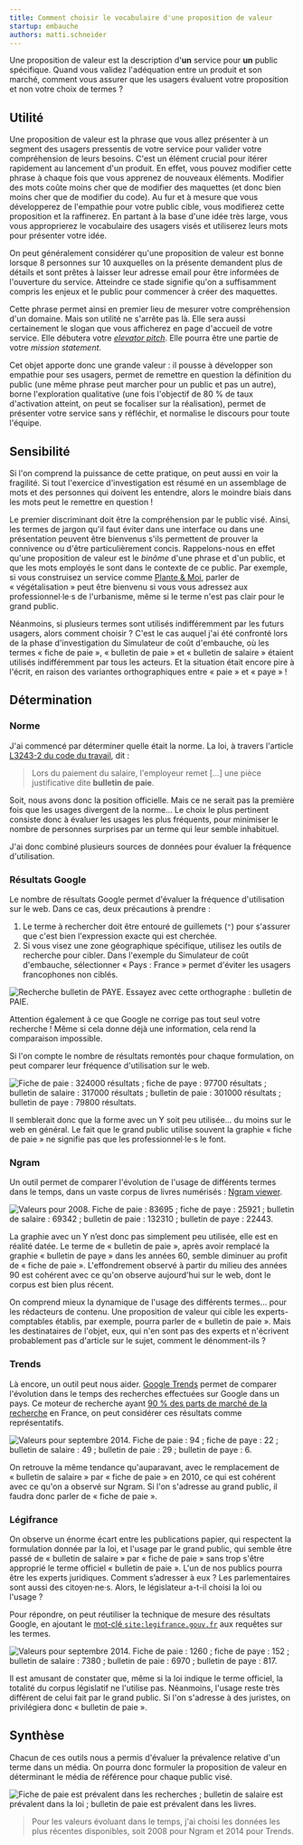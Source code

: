 ```yaml
---
title: Comment choisir le vocabulaire d'une proposition de valeur
startup: embauche
authors: matti.schneider
---
```


Une proposition de valeur est la description d'**un** service pour **un** public spécifique. Quand vous validez l'adéquation entre un produit et son marché, comment vous assurer que les usagers évaluent votre proposition et non votre choix de termes ?

<!--more-->


## Utilité

Une proposition de valeur est la phrase que vous allez présenter à un segment des usagers pressentis de votre service pour valider votre compréhension de leurs besoins. C'est un élément crucial pour itérer rapidement au lancement d'un produit. En effet, vous pouvez modifier cette phrase à chaque fois que vous apprenez de nouveaux éléments. Modifier des mots coûte moins cher que de modifier des maquettes (et donc bien moins cher que de modifier du code). Au fur et à mesure que vous développerez de l'empathie pour votre public cible, vous modifierez cette proposition et la raffinerez. En partant à la base d'une idée très large, vous vous approprierez le vocabulaire des usagers visés et utiliserez leurs mots pour présenter votre idée.

On peut généralement considérer qu'une proposition de valeur est bonne lorsque 8 personnes sur 10 auxquelles on la présente demandent plus de détails et sont prêtes à laisser leur adresse email pour être informées de l'ouverture du service. Atteindre ce stade signifie qu'on a suffisamment compris les enjeux et le public pour commencer à créer des maquettes.

Cette phrase permet ainsi en premier lieu de mesurer votre compréhension d'un domaine. Mais son utilité ne s'arrête pas là. Elle sera aussi certainement le slogan que vous afficherez en page d'accueil de votre service. Elle débutera votre [_elevator pitch_](https://fr.wikipedia.org/wiki/Elevator_pitch). Elle pourra être une partie de votre _mission statement_.

Cet objet apporte donc une grande valeur : il pousse à développer son empathie pour ses usagers, permet de remettre en question la définition du public (une même phrase peut marcher pour un public et pas un autre), borne l'exploration qualitative (une fois l'objectif de 80 % de taux d'activation atteint, on peut se focaliser sur la réalisation), permet de présenter votre service sans y réfléchir, et normalise le discours pour toute l'équipe.


## Sensibilité

Si l'on comprend la puissance de cette pratique, on peut aussi en voir la fragilité. Si tout l'exercice d'investigation est résumé en un assemblage de mots et des personnes qui doivent les entendre, alors le moindre biais dans les mots peut le remettre en question !

Le premier discriminant doit être la compréhension par le public visé. Ainsi, les termes de jargon qu'il faut éviter dans une interface ou dans une présentation peuvent être bienvenus s'ils permettent de prouver la connivence ou d'être particulièrement concis. Rappelons-nous en effet qu'une proposition de valeur est le _binôme_ d'une phrase et d'un public, et que les mots employés le sont dans le contexte de ce public. Par exemple, si vous construisez un service comme [Plante & Moi](https://beta.gouv.fr/startup/plante-et-moi), parler de « végétalisation » peut être bienvenu si vous vous adressez aux professionnel·le·s de l'urbanisme, même si le terme n'est pas clair pour le grand public.

Néanmoins, si plusieurs termes sont utilisés indifféremment par les futurs usagers, alors comment choisir ? C'est le cas auquel j'ai été confronté lors de la phase d'investigation du Simulateur de coût d'embauche, où les termes « fiche de paie », « bulletin de paie » et « bulletin de salaire » étaient utilisés indifféremment par tous les acteurs. Et la situation était encore pire à l'écrit, en raison des variantes orthographiques entre « paie » et « paye » !


## Détermination

### Norme

J'ai commencé par déterminer quelle était la norme. La loi, à travers l'article [L3243-2 du code du travail](https://www.legifrance.gouv.fr/affichCodeArticle.do?cidTexte=LEGITEXT000006072050&idArticle=LEGIARTI000006902863&dateTexte=&categorieLien=cid), dit :

> Lors du paiement du salaire, l'employeur remet […] une pièce justificative dite **bulletin de paie**.

Soit, nous avons donc la position officielle. Mais ce ne serait pas la première fois que les usages divergent de la norme… Le choix le plus pertinent consiste donc à évaluer les usages les plus fréquents, pour minimiser le nombre de personnes surprises par un terme qui leur semble inhabituel.

J'ai donc combiné plusieurs sources de données pour évaluer la fréquence d'utilisation.


### Résultats Google

Le nombre de résultats Google permet d'évaluer la fréquence d'utilisation sur le web. Dans ce cas, deux précautions à prendre :

1. Le terme à rechercher doit être entouré de guillemets (`"`) pour s'assurer que c'est bien l'expression exacte qui est cherchée.
2. Si vous visez une zone géographique spécifique, utilisez les outils de recherche pour cibler. Dans l'exemple du Simulateur de coût d'embauche, sélectionner « Pays : France » permet d'éviter les usagers francophones non ciblés.

![Recherche bulletin de PAYE. Essayez avec cette orthographe : bulletin de PAIE.](/img/posts/2017-07-21-comment-choisir-vocabulaire-proposition-valeur/google-france.png)

Attention également à ce que Google ne corrige pas tout seul votre recherche ! Même si cela donne déjà une information, cela rend la comparaison impossible.

Si l'on compte le nombre de résultats remontés pour chaque formulation, on peut comparer leur fréquence d'utilisation sur le web.

![Fiche de paie : 324000 résultats ; fiche de paye : 97700 résultats ; bulletin de salaire : 317000 résultats ; bulletin de paie : 301000 résultats ; bulletin de paye : 79800 résultats.](/img/posts/2017-07-21-comment-choisir-vocabulaire-proposition-valeur/google-results.png)

Il semblerait donc que la forme avec un Y soit peu utilisée… du moins sur le web en général. Le fait que le grand public utilise souvent la graphie « fiche de paie » ne signifie pas que les professionnel·le·s le font.

### Ngram

Un outil permet de comparer l'évolution de l'usage de différents termes dans le temps, dans un vaste corpus de livres numérisés : [Ngram viewer](https://books.google.com/ngrams).

![Valeurs pour 2008. Fiche de paie : 83695 ; fiche de paye : 25921 ; bulletin de salaire : 69342 ; bulletin de paie : 132310 ; bulletin de paye : 22443.](/img/posts/2017-07-21-comment-choisir-vocabulaire-proposition-valeur/ngrams.png)

La graphie avec un Y n’est donc pas simplement peu utilisée, elle est en réalité datée. Le terme de « bulletin de paie », après avoir remplacé la graphie « bulletin de paye » dans les années 60, semble diminuer au profit de « fiche de paie ». L'effondrement observé à partir du milieu des années 90 est cohérent avec ce qu'on observe aujourd'hui sur le web, dont le corpus est bien plus récent.

On comprend mieux la dynamique de l'usage des différents termes… pour les rédacteurs de contenu. Une proposition de valeur qui cible les experts-comptables établis, par exemple, pourra parler de « bulletin de paie ». Mais les destinataires de l'objet, eux, qui n'en sont pas des experts et n'écrivent probablement pas d'article sur le sujet, comment le dénomment-ils ?

### Trends

Là encore, un outil peut nous aider. [Google Trends](https://trends.google.com) permet de comparer l'évolution dans le temps des recherches effectuées sur Google dans un pays. Ce moteur de recherche ayant [90 % des parts de marché de la recherche](http://gs.statcounter.com/search-engine-market-share/all/france) en France, on peut considérer ces résultats comme représentatifs.

![Valeurs pour septembre 2014. Fiche de paie : 94 ; fiche de paye : 22 ; bulletin de salaire : 49 ; bulletin de paie : 29 ; bulletin de paye : 6.](/img/posts/2017-07-21-comment-choisir-vocabulaire-proposition-valeur/trends.png)

On retrouve la même tendance qu'auparavant, avec le remplacement de « bulletin de salaire » par « fiche de paie » en 2010, ce qui est cohérent avec ce qu'on a observé sur Ngram. Si l'on s'adresse au grand public, il faudra donc parler de « fiche de paie ».

### Légifrance

On observe un énorme écart entre les publications papier, qui respectent la formulation donnée par la loi, et l'usage par le grand public, qui semble être passé de « bulletin de salaire » par « fiche de paie » sans trop s'être approprié le terme officiel « bulletin de paie ». L'un de nos publics pourra être les experts juridiques. Comment s’adresser à eux ? Les parlementaires sont aussi des citoyen·ne·s. Alors, le législateur a-t-il choisi la loi ou l'usage ?

Pour répondre, on peut réutiliser la technique de mesure des résultats Google, en ajoutant le [mot-clé `site:legifrance.gouv.fr`](https://support.google.com/websearch/answer/2466433?hl=fr) aux requêtes sur les termes.

![Valeurs pour septembre 2014. Fiche de paie : 1260 ; fiche de paye : 152 ; bulletin de salaire : 7380 ; bulletin de paie : 6970 ; bulletin de paye : 817.](/img/posts/2017-07-21-comment-choisir-vocabulaire-proposition-valeur/google-legifrance.png)

Il est amusant de constater que, même si la loi indique le terme officiel, la totalité du corpus législatif ne l'utilise pas. Néanmoins, l'usage reste très différent de celui fait par le grand public. Si l'on s'adresse à des juristes, on privilégiera donc « bulletin de paie ».


## Synthèse

Chacun de ces outils nous a permis d'évaluer la prévalence relative d'un terme dans un média. On pourra donc formuler la proposition de valeur en déterminant le média de référence pour chaque public visé.

![Fiche de paie est prévalent dans les recherches ; bulletin de salaire est prévalent dans la loi ; bulletin de paie est prévalent dans les livres.](/img/posts/2017-07-21-comment-choisir-vocabulaire-proposition-valeur/recap.png)

> Pour les valeurs évoluant dans le temps, j'ai choisi les données les plus récentes disponibles, soit 2008 pour Ngram et 2014 pour Trends.
